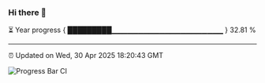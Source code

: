 ### Hi there 👋

⏳ Year progress { █████████▁▁▁▁▁▁▁▁▁▁▁▁▁▁▁▁▁▁▁▁▁ } 32.81 %

---

⏰ Updated on Wed, 30 Apr 2025 18:20:43 GMT

![Progress Bar CI](https://github.com/liununu/liununu/workflows/Progress%20Bar%20CI/badge.svg)
